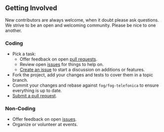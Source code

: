 ## Getting Involved

New contributors are always welcome, when it doubt please ask questions. We strive to be an open and welcoming community. Please be nice to one another.

### Coding

* Pick a task:
  * Offer feedback on open [pull requests](https://github.com/fog/fog-telefonica/pulls).
  * Review open [issues](https://github.com/fog/fog-telefonica/issues) for things to help on.
  * [Create an issue](https://github.com/fog/fog-telefonica/issues/new) to start a discussion on additions or features.
* Fork the project, add your changes and tests to cover them in a topic branch.
* Commit your changes and rebase against `fog/fog-telefonica` to ensure everything is up to date.
* [Submit a pull request](https://github.com/fog/fog-telefonica/compare/).

### Non-Coding

* Offer feedback on open [issues](https://github.com/fog/fog-telefonica/issues).
* Organize or volunteer at events.
